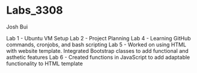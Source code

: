 # Labs_3308
Josh Bui

Lab 1 - Ubuntu VM Setup 
Lab 2 - Project Planning
Lab 4 - Learning GitHub commands, cronjobs, and bash scripting
Lab 5 - Worked on using HTML with website template. Integrated Bootstrap classes to add functional and asthetic features
Lab 6 - Created functions in JavaScript to add adaptable functionality to HTML template
